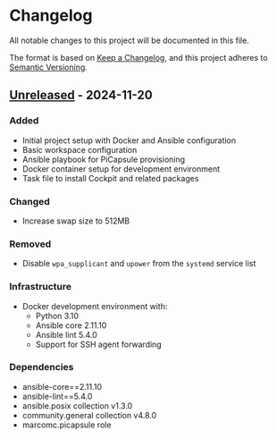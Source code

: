 # Changelog

All notable changes to this project will be documented in this file.

The format is based on [Keep a Changelog](https://keepachangelog.com/en/1.0.0/),
and this project adheres to [Semantic Versioning](https://semver.org/spec/v2.0.0.html).

## [Unreleased] - 2024-11-20

### Added

- Initial project setup with Docker and Ansible configuration
- Basic workspace configuration
- Ansible playbook for PiCapsule provisioning
- Docker container setup for development environment
- Task file to install Cockpit and related packages

### Changed

- Increase swap size to 512MB

### Removed

- Disable `wpa_supplicant` and `upower` from the `systemd` service list

### Infrastructure

- Docker development environment with:
  - Python 3.10
  - Ansible core 2.11.10
  - Ansible lint 5.4.0
  - Support for SSH agent forwarding

### Dependencies

- ansible-core==2.11.10
- ansible-lint==5.4.0
- ansible.posix collection v1.3.0
- community.general collection v4.8.0
- marcomc.picapsule role

[Unreleased]: https://github.com/yourusername/picapsule-setup/compare/v0.0.0...HEAD

